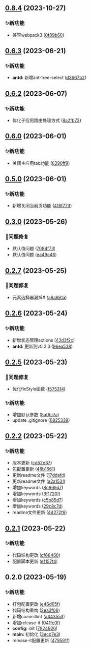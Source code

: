 

## [0.8.4](https://github.com/RobinWM/qiankun-fix/compare/0.6.3...0.8.4) (2023-10-27)


### ✨新功能

* 兼容webpack3 ([0f89b60](https://github.com/RobinWM/qiankun-fix/commit/0f89b60cc1fe7b4b01f442b5f16a6d73738976a1))

## [0.6.3](https://github.com/RobinWM/qiankun-fix/compare/0.6.2...0.6.3) (2023-06-21)


### ✨新功能

* **antd:** 新增ant-tree-select ([d3667b2](https://github.com/RobinWM/qiankun-fix/commit/d3667b2a778cafeef5be1f4ccfbb6b489a4c3b65))

## [0.6.2](https://github.com/RobinWM/qiankun-fix/compare/0.6.0...0.6.2) (2023-06-07)


### ✨新功能

* 优化子应用路由处理方式 ([8a2fb73](https://github.com/RobinWM/qiankun-fix/commit/8a2fb73fb90c2801d1d58fca929e50cc8829a1b3))

## [0.6.0](https://github.com/RobinWM/qiankun-fix/compare/0.5.0...0.6.0) (2023-06-01)


### ✨新功能

* 关闭主应用tab功能 ([6390ff9](https://github.com/RobinWM/qiankun-fix/commit/6390ff9a69766628a3efd78402b7a2f919a168d7))

## [0.5.0](https://github.com/RobinWM/qiankun-fix/compare/0.3.0...0.5.0) (2023-06-01)


### ✨新功能

* 新增关闭当前页功能 ([416f773](https://github.com/RobinWM/qiankun-fix/commit/416f77318dec4bc53e97d1a015c1803925937827))

## [0.3.0](https://github.com/RobinWM/qiankun-fix/compare/0.2.7...0.3.0) (2023-05-26)


### 🐛问题修复

* 默认值问题 ([7084f73](https://github.com/RobinWM/qiankun-fix/commit/7084f73bff434d1c0bfa2e3cf7bdd4db9857ce33))
* 默认值问题 ([ea49c46](https://github.com/RobinWM/qiankun-fix/commit/ea49c46e00447256aef75c6e97dac9d00241b338))

## [0.2.7](https://github.com/RobinWM/qiankun-fix/compare/0.2.6...0.2.7) (2023-05-25)


### 🐛问题修复

* 元素选择器漏掉# ([a8a891a](https://github.com/RobinWM/qiankun-fix/commit/a8a891a65274c9642b0ea9bdc2bdb79fbce56406))

## [0.2.6](https://github.com/RobinWM/qiankun-fix/compare/0.2.5...0.2.6) (2023-05-24)


### ✨新功能

* 新增状态管理actions ([43d3f2c](https://github.com/RobinWM/qiankun-fix/commit/43d3f2cc4c204fcb0584e0c8f65f1d3e8343f0d5))
* **antd:** 更新到v0.2.3 ([96ea538](https://github.com/RobinWM/qiankun-fix/commit/96ea53898dcc18783813ad92a499e64a7f7f94e4))

## [0.2.5](https://github.com/RobinWM/qiankun-fix/compare/0.2.2...0.2.5) (2023-05-23)


### 🐛问题修复

* 优化fixStyle函数 ([f575314](https://github.com/RobinWM/qiankun-fix/commit/f575314e575025b5585c41348b72a62b12886a4d))


### ✨新功能

* 增加默认参数 ([8a0fc7a](https://github.com/RobinWM/qiankun-fix/commit/8a0fc7a2e87b97bedf388cdb6853fea4fc8179fb))
* update .gitignore ([6825339](https://github.com/RobinWM/qiankun-fix/commit/68253395a43c21c2d5e23d9f16fbdb353c454e2d))

## [0.2.2](https://github.com/RobinWM/qiankun-fix/compare/0.2.1...0.2.2) (2023-05-22)


### ✨新功能

* 版本更新 ([cd52e37](https://github.com/RobinWM/qiankun-fix/commit/cd52e374c0c6e8bb541f67929923ed4c1403664b))
* 包配置更新 ([46b1661](https://github.com/RobinWM/qiankun-fix/commit/46b1661b570c0393c28db62469b9ea3b11bb07fe))
* 更新readme文件 ([17ddafd](https://github.com/RobinWM/qiankun-fix/commit/17ddafdd9f095353fb314c4b18d420fbae17f5b3))
* 更新readme文件 ([a2a1531](https://github.com/RobinWM/qiankun-fix/commit/a2a15318e28c7e79ccb9b6b2e628091b26e7fc9c))
* 增加keywords ([8c969d7](https://github.com/RobinWM/qiankun-fix/commit/8c969d7cbb72157c0e8feb0b19f0a136a68a3318))
* 增加keywords ([3f1720f](https://github.com/RobinWM/qiankun-fix/commit/3f1720f36b2fc4dcf162f92db8c1efd2fbb9a28e))
* 增加keywords ([c5b85d7](https://github.com/RobinWM/qiankun-fix/commit/c5b85d711bcb5ef11fb4a000f7d8699c40dc45ac))
* 增加keywords ([29c8c7d](https://github.com/RobinWM/qiankun-fix/commit/29c8c7dec8f69f61d69a44d2bb09f249e646b75c))
* readme文件更新 ([44272f6](https://github.com/RobinWM/qiankun-fix/commit/44272f66671a5d1dee01980041f553733c095f8a))

## [0.2.1](https://github.com/RobinWM/qiankun-fix/compare/0.2.0...0.2.1) (2023-05-22)


### ✨新功能

* 代码结构更改 ([cf68460](https://github.com/RobinWM/qiankun-fix/commit/cf68460968e604e6b1e2d037426f0da2e2cd0136))
* 配置脚本更新 ([ef157f4](https://github.com/RobinWM/qiankun-fix/commit/ef157f4ce05c71f73b513e589b7b25f824a4191f))

## 0.2.0 (2023-05-19)


### ✨新功能

* 打包配置更改 ([e46d65f](https://github.com/RobinWM/qiankun-fix/commit/e46d65fc359e05aeb86c3002867da3d690ac3e65))
* 代码结构重构 ([2ea3f08](https://github.com/RobinWM/qiankun-fix/commit/2ea3f086df3e9fc2d43a983631b7cc474e896008))
* 新增commitlint ([a443553](https://github.com/RobinWM/qiankun-fix/commit/a443553b374701473496dd90af7a4f2ef1ed2921))
* 增加release-it ([041fe0f](https://github.com/RobinWM/qiankun-fix/commit/041fe0f2e05ca8a46bf8f4ce150375704e988f9b))
* **config:** init ([7824926](https://github.com/RobinWM/qiankun-fix/commit/7824926cee5294b0e26441c927d492ca41e075ce))
* **main:** 初始化 ([3ecd7e3](https://github.com/RobinWM/qiankun-fix/commit/3ecd7e389fe39a0f5d0ff533bab5e31829ae1e6d))
* release-it配置更新 ([479591f](https://github.com/RobinWM/qiankun-fix/commit/479591f8d2cecc2656962453e8eb83569d6abc30))